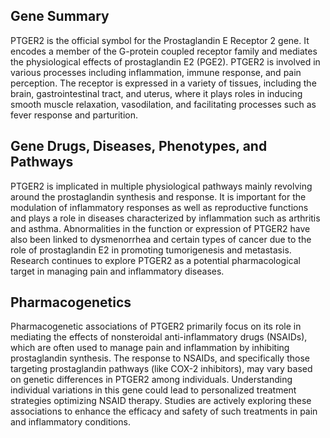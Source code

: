 ## Gene Summary
PTGER2 is the official symbol for the Prostaglandin E Receptor 2 gene. It encodes a member of the G-protein coupled receptor family and mediates the physiological effects of prostaglandin E2 (PGE2). PTGER2 is involved in various processes including inflammation, immune response, and pain perception. The receptor is expressed in a variety of tissues, including the brain, gastrointestinal tract, and uterus, where it plays roles in inducing smooth muscle relaxation, vasodilation, and facilitating processes such as fever response and parturition.

## Gene Drugs, Diseases, Phenotypes, and Pathways
PTGER2 is implicated in multiple physiological pathways mainly revolving around the prostaglandin synthesis and response. It is important for the modulation of inflammatory responses as well as reproductive functions and plays a role in diseases characterized by inflammation such as arthritis and asthma. Abnormalities in the function or expression of PTGER2 have also been linked to dysmenorrhea and certain types of cancer due to the role of prostaglandin E2 in promoting tumorigenesis and metastasis. Research continues to explore PTGER2 as a potential pharmacological target in managing pain and inflammatory diseases.

## Pharmacogenetics
Pharmacogenetic associations of PTGER2 primarily focus on its role in mediating the effects of nonsteroidal anti-inflammatory drugs (NSAIDs), which are often used to manage pain and inflammation by inhibiting prostaglandin synthesis. The response to NSAIDs, and specifically those targeting prostaglandin pathways (like COX-2 inhibitors), may vary based on genetic differences in PTGER2 among individuals. Understanding individual variations in this gene could lead to personalized treatment strategies optimizing NSAID therapy. Studies are actively exploring these associations to enhance the efficacy and safety of such treatments in pain and inflammatory conditions.